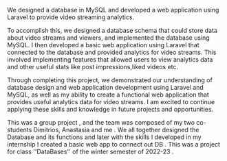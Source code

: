 We designed a database in MySQL and developed a web application using Laravel to provide video streaming analytics.

To accomplish this, we designed a database schema that could store data about video streams and viewers, and implemented the database using MySQL. I then developed a basic web application using Laravel that connected to the database and provided analytics for video streams. This involved implementing features that allowed users to view analytics data and other useful stats like post impressions,liked videos etc.

Through completing this project, we demonstrated our understanding of database design and web application development using Laravel and MySQL, as well as my ability to create a functional web application that provides useful analytics data for video streams. I am excited to continue applying these skills and knowledge in future projects and opportunities.

This was a group project , and the team was composed of my two co-students Dimitrios, Anastasia and me . We all together designed the Database and its functions and later with the skills I developed in my internship I created a basic web app to connect out DB . This was a project for class ''DataBases'' of the winter semester of 2022-23 .

